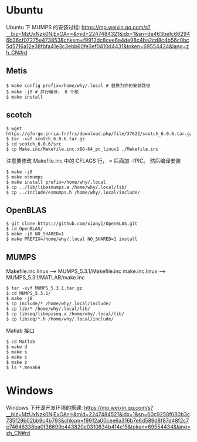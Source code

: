 

# Ubuntu
Ubuntu 下 MUMPS 的安装过程:
https://mp.weixin.qq.com/s?__biz=MzUxNzk0NjExOA==&mid=2247484321&idx=1&sn=de463befc662946b36cf07275e473853&chksm=f9912dc8cee6a4de98c4ba2cd8c4b56c0bc5d5716a12e38fbfa41e3c3ebb60fe3ef0410d4431&token=69554434&lang=zh_CN#rd

## Metis
```
$ make config prefix=/home/why/.local # 替换为你的安装路径
$ make -j8 # 并行编译， 8 个核
$ make install
```

## scotch

```
$ wget https://gforge.inria.fr/frs/download.php/file/37622/scotch_6.0.6.tar.gz
$ tar -xvf scotch_6.0.6.tar.gz
$ cd scotch_6.0.6/src
$ cp Make.inc/Makefile.inc.x86-64_pc_linux2 ./Makefile.inc
```

注意要修改 Makefile.inc 中的 CFLAGS 行， = 后面加 -fPIC。 然后编译安装

```
$ make -j8
$ make esmumps
$ make install prefix=/home/why/.local
$ cp ../lib/libesmumps.a /home/why/.local/lib/
$ cp ../include/esmumps.h /home/why/.local/include/
```

## OpenBLAS
```
$ git clone https://github.com/xianyi/OpenBLAS.git
$ cd OpenBLAS/
$ make -j8 NO_SHARED=1
$ make PREFIX=/home/why/.local NO_SHARED=1 install
```

## MUMPS

Makefile.inc.linux --> MUMPS_5.3.1/Makefile.inc 
make.inc.linux --> MUMPS_5.3.1/MATLAB/make.inc

```
$ tar -xvf MUMPS_5.3.1.tar.gz
$ cd MUMPS_5.3.1/
$ make -j8
$ cp include/* /home/why/.local/include/
$ cp lib/* /home/why/.local/lib/
$ cp libseq/libmpiseq.a /home/why/.local/lib/
$ cp libseq/*.h /home/why/.local/include/
```

Matlab 接口
```
$ cd Matlab
$ make d
$ make s
$ make c
$ make z
$ ls *.mexa64
```


# Windows
Windows 下开源开发环境的搭建:
https://mp.weixin.qq.com/s?__biz=MzUxNzk0NjExOA==&mid=2247484521&idx=1&sn=60c9258f080b3c735f29b02bb9c4b793&chksm=f9912a00cee6a316b7e6d589d8f87d48f2c7e74646338ba0f38699e443820e0310834b414e15&token=69554434&lang=zh_CN#rd
